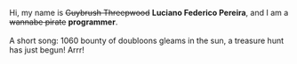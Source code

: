 Hi, my name is ~~Guybrush Threepwood~~ **Luciano Federico Pereira**, and I am a ~~wannabe pirate~~ **programmer**.<br><br>A short song: 1060 bounty of doubloons gleams in the sun, a treasure hunt has just begun! Arrr!
